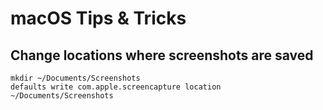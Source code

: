 # macOS Tips & Tricks


## Change locations where screenshots are saved

```
mkdir ~/Documents/Screenshots
defaults write com.apple.screencapture location ~/Documents/Screenshots
```
